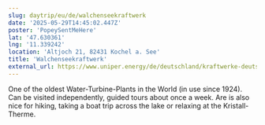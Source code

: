 ```yaml
---
slug: daytrip/eu/de/walchenseekraftwerk
date: '2025-05-29T14:45:02.447Z'
poster: 'PopeySentMeHere'
lat: '47.630361'
lng: '11.339242'
location: 'Altjoch 21, 82431 Kochel a. See'
title: 'Walchenseekraftwerk'
external_url: https://www.uniper.energy/de/deutschland/kraftwerke-deutschland/kraftwerksgruppe-isar/walchenseekraftwerk
---
```

One of the oldest Water-Turbine-Plants in the World (in use since 1924). Can be visited independently, guided tours about once a week. Are is also nice for hiking, taking a boat trip across the lake or relaxing at the Kristall-Therme.